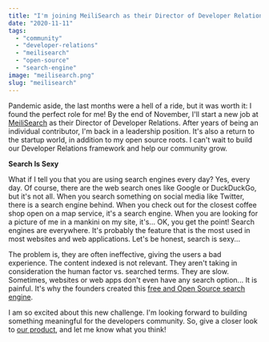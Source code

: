 ```yaml
---
title: "I'm joining MeiliSearch as their Director of Developer Relations"
date: "2020-11-11"
tags: 
  - "community"
  - "developer-relations"
  - "meilisearch"
  - "open-source"
  - "search-engine"
image: "meilisearch.png"
slug: "meilisearch"
---
```


Pandemic aside, the last months were a hell of a ride, but it was worth it: I found the perfect role for me! By the end of November, I'll start a new job at [MeiliSearch](https://www.meilisearch.com/) as their Director of Developer Relations. After years of being an individual contributor, I'm back in a leadership position. It's also a return to the startup world, in addition to my open source roots. I can't wait to build our Developer Relations framework and help our community grow.

**Search Is Sexy**

What if I tell you that you are using search engines every day? Yes, every day. Of course, there are the web search ones like Google or DuckDuckGo, but it's not all. When you search something on social media like Twitter, there is a search engine behind. When you check out for the closest coffee shop open on a map service, it's a search engine. When you are looking for a picture of me in a mankini on my site, it's... OK, you get the point! Search engines are everywhere. It's probably the feature that is the most used in most websites and web applications. Let's be honest, search is sexy...

The problem is, they are often ineffective, giving the users a bad experience. The content indexed is not relevant. They aren't taking in consideration the human factor vs. searched terms. They are slow. Sometimes, websites or web apps don't even have any search option... It is painful. It's why the founders created this [free and Open Source search engine](https://github.com/meilisearch/MeiliSearch).

I am so excited about this new challenge. I'm looking forward to building something meaningful for the developers community. So, give a closer look to [our product](https://github.com/meilisearch/MeiliSearch), and let me know what you think!

